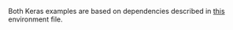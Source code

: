 Both Keras examples are based on dependencies described in [this](../environment.yml) environment file.